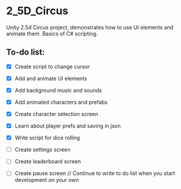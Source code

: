 # 2_5D_Circus
Unity 2.5d Circus project, demonstrates how to use UI elements and animate them. Basics of C# scripting.

## To-do list:
- [x] Create script to change cursor
- [x] Add and animate UI elements 
- [x] Add background music and sounds
- [x] Add animated characters and prefabs
- [x] Create character selection screen
- [x] Learn about player prefs and saving in json
- [x] Write script for dice rolling
- [ ] Create settings screen
- [ ] Create leaderboard screen
- [ ] Create pause screen
// Continue to write to do list when you start development on your own

